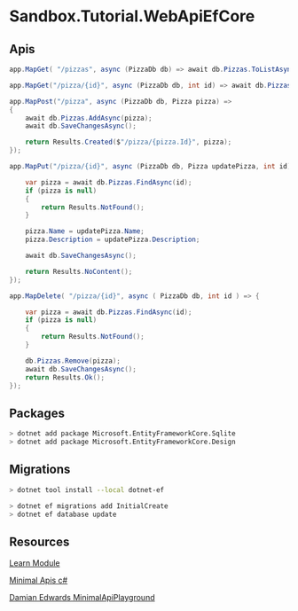 # Sandbox.Tutorial.WebApiEfCore


## Apis

``` csharp
app.MapGet( "/pizzas", async (PizzaDb db) => await db.Pizzas.ToListAsync() );

app.MapGet("/pizza/{id}", async (PizzaDb db, int id) => await db.Pizzas.FindAsync(id));
```

``` csharp
app.MapPost("/pizza", async (PizzaDb db, Pizza pizza) =>
{
    await db.Pizzas.AddAsync(pizza);
    await db.SaveChangesAsync();

    return Results.Created($"/pizza/{pizza.Id}", pizza);
});
```

``` csharp
app.MapPut("/pizza/{id}", async (PizzaDb db, Pizza updatePizza, int id) => {

    var pizza = await db.Pizzas.FindAsync(id);
    if (pizza is null)
    {
        return Results.NotFound();
    }

    pizza.Name = updatePizza.Name;
    pizza.Description = updatePizza.Description;

    await db.SaveChangesAsync();

    return Results.NoContent();
});
```

``` csharp
app.MapDelete( "/pizza/{id}", async ( PizzaDb db, int id ) => {

    var pizza = await db.Pizzas.FindAsync(id);
    if (pizza is null)
    {
        return Results.NotFound();
    }

    db.Pizzas.Remove(pizza);
    await db.SaveChangesAsync();
    return Results.Ok();
});
```


## Packages

``` bash
> dotnet add package Microsoft.EntityFrameworkCore.Sqlite
> dotnet add package Microsoft.EntityFrameworkCore.Design

```

## Migrations

``` bash
> dotnet tool install --local dotnet-ef

> dotnet ef migrations add InitialCreate
> dotnet ef database update
```


## Resources

[Learn Module](https://docs.microsoft.com/fr-fr/learn/modules/build-web-api-minimal-database/5-exercise-use-sqlite-database)

[Minimal Apis c#](https://minimal-apis.github.io/)

[Damian Edwards MinimalApiPlayground](https://github.com/DamianEdwards/MinimalApiPlayground)
